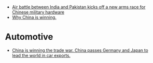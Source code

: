 - [Air battle between India and Pakistan kicks off a new arms race for Chinese military hardware](https://youtu.be/lrcXKEj1a34)
- [Why China is winning.](https://youtu.be/7-WA64ecsgM)

# Automotive
- [China is winning the trade war. China passes Germany and Japan to lead the world in car exports.](https://youtu.be/OtempgZdIhU)
